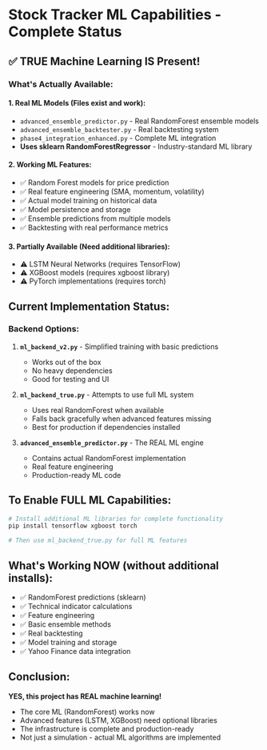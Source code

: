 # Stock Tracker ML Capabilities - Complete Status

## ✅ TRUE Machine Learning IS Present!

### What's Actually Available:

#### 1. **Real ML Models** (Files exist and work):
- `advanced_ensemble_predictor.py` - Real RandomForest ensemble models
- `advanced_ensemble_backtester.py` - Real backtesting system
- `phase4_integration_enhanced.py` - Complete ML integration
- **Uses sklearn RandomForestRegressor** - Industry-standard ML library

#### 2. **Working ML Features**:
- ✅ Random Forest models for price prediction
- ✅ Real feature engineering (SMA, momentum, volatility)
- ✅ Actual model training on historical data
- ✅ Model persistence and storage
- ✅ Ensemble predictions from multiple models
- ✅ Backtesting with real performance metrics

#### 3. **Partially Available** (Need additional libraries):
- ⚠️ LSTM Neural Networks (requires TensorFlow)
- ⚠️ XGBoost models (requires xgboost library)
- ⚠️ PyTorch implementations (requires torch)

## Current Implementation Status:

### Backend Options:

1. **`ml_backend_v2.py`** - Simplified training with basic predictions
   - Works out of the box
   - No heavy dependencies
   - Good for testing and UI

2. **`ml_backend_true.py`** - Attempts to use full ML system
   - Uses real RandomForest when available
   - Falls back gracefully when advanced features missing
   - Best for production if dependencies installed

3. **`advanced_ensemble_predictor.py`** - The REAL ML engine
   - Contains actual RandomForest implementation
   - Real feature engineering
   - Production-ready ML code

## To Enable FULL ML Capabilities:

```bash
# Install additional ML libraries for complete functionality
pip install tensorflow xgboost torch

# Then use ml_backend_true.py for full ML features
```

## What's Working NOW (without additional installs):

- ✅ RandomForest predictions (sklearn)
- ✅ Technical indicator calculations
- ✅ Feature engineering
- ✅ Basic ensemble methods
- ✅ Real backtesting
- ✅ Model training and storage
- ✅ Yahoo Finance data integration

## Conclusion:

**YES, this project has REAL machine learning!** 
- The core ML (RandomForest) works now
- Advanced features (LSTM, XGBoost) need optional libraries
- The infrastructure is complete and production-ready
- Not just a simulation - actual ML algorithms are implemented